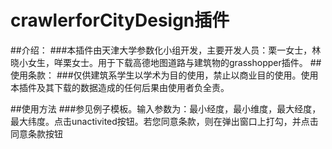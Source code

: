 # crawlerforCityDesign插件
##介绍：
###本插件由天津大学参数化小组开发，主要开发人员：栗一女士，林晓小女生，咩栗女士。用于下载高德地图道路与建筑物的grasshopper插件。
##使用条款：
###仅供建筑系学生以学术为目的使用，禁止以商业目的使用。使用本插件及其下载的数据造成的任何后果由使用者负全责。

##使用方法
###参见例子模板。输入参数为：最小经度，最小维度，最大经度，最大纬度。点击unactivited按钮。若您同意条款，则在弹出窗口上打勾，并点击同意条款按钮

